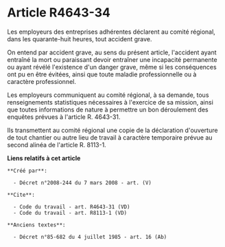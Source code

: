 # Article R4643-34

Les employeurs des entreprises adhérentes déclarent au comité régional, dans les quarante-huit heures, tout accident grave. 

On entend par accident grave, au sens du présent article, l'accident ayant entraîné la mort ou paraissant devoir entraîner
une incapacité permanente ou ayant révélé l'existence d'un danger grave, même si les conséquences ont pu en être évitées,
ainsi que toute maladie professionnelle ou à caractère professionnel. 

Les employeurs communiquent au comité régional, à sa demande, tous renseignements statistiques nécessaires à l'exercice de sa
mission, ainsi que toutes informations de nature à permettre un bon déroulement des enquêtes prévues à l'article R. 4643-31. 

Ils transmettent au comité régional une copie de la déclaration d'ouverture de tout chantier ou autre lieu de travail à
caractère temporaire prévue au second alinéa de l'article R. 8113-1.

**Liens relatifs à cet article**

	**Créé par**:

	  - Décret n°2008-244 du 7 mars 2008 - art. (V)

	**Cite**:

	  - Code du travail - art. R4643-31 (VD)
	  - Code du travail - art. R8113-1 (VD)

	**Anciens textes**:

	  - Décret n°85-682 du 4 juillet 1985 - art. 16 (Ab)
